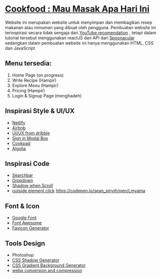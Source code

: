 # [Cookfood : Mau Masak Apa Hari Ini](https://project.nubisub.xyz/)

Website ini merupakan website untuk menyimpan dan membagikan resep makanan atau minuman yang dibuat oleh pengguna. Pembuatan website ini terinspirasi secara tidak sengaja dari [YouTube recomendation](https://www.youtube.com/watch?v=xc4uOzlndAk&ab_channel=DevEd) , tetapi dalam tutorial tersebut menggunakan reactJS dan API dari [Spoonacular](https://spoonacular.com/) sedangkan dalam pembuatan website ini hanya menggunakan HTML, CSS dan JavaScript

## Menu tersedia:

1. Home Page (on progress)
2. Write Recipe (Hampir)
3. Explore Menu (Hampir)
4. Pricing (Hampir)
5. Login & Signup Page (menghadeh)

## Inspirasi Style & UI/UX

- [Netlify](https://www.netlify.com/)
- [Airbnb](https://www.airbnb.com/)
- [UI/UX from dribble](https://dribbble.com/shots/15223754/attachments/6970440?mode=media)
- [Sign in Modal Box](https://dribbble.com/shots/3775046-Updated-Login-Modal-Window)
- [Cookpad](https://cookpad.com/id)
- [Algolia](https://www.algolia.com/)

## Inspirasi Code

- [Searchbar](https://codepen.io/kmuenster/pen/XWWeQGw)
- [Dropdown](https://codepen.io/daddasoft/pen/MWrYQYe)
- [Shadow when Scroll](https://stackoverflow.com/questions/40967682/navbar-changing-to-add-shadow-on-scroll)
- [outside element click](https://codepen.io/blustemy/pen/QdjXaO)
  https://codepen.io/sean_smyth/pen/Lmyama

## Font & Icon

- [Google Font](https://fonts.google.com/)
- [Font Awesome](https://fontawesome.com/)
- [Favicon Generator](https://www.favicon-generator.org/)

## Tools Design

- Photoshop
- [CSS Shadow Generator](https://cssgenerator.org/box-shadow-css-generator.html)
- [CSS Gradient Background Generator](https://cssgradient.io/)
- [webp conversion and compression](https://ezgif.com/png-to-webp)
